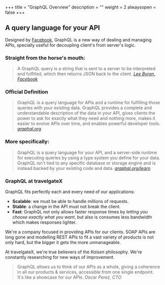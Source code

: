 +++
title = "GraphQL Overview"
description = ""
weight = 2
alwaysopen = false
+++

## A query language for your API

Designed by [Facebook](https://code.facebook.com/posts/1691455094417024/graphql-a-data-query-language/?utm_source=docs.travelgatex.com), GraphQL is a new way of dealing and managing APIs, specially useful for decoupling client's from server's logic.

### Straight from the horse's mouth:

>A GraphQL query is a string that is sent to a server to be interpreted and fulfilled, which then returns JSON back to the client. <cite>[Lee Byron, Facebook](https://code.facebook.com/posts/1691455094417024/graphql-a-data-query-language/?utm_source=docs.travelgatex.com)</cite>

### Official Definition

>GraphQL is a query language for APIs and a runtime for fulfilling those queries with your existing data. GraphQL provides a complete and understandable description of the data in your API, gives clients the power to ask for exactly what they need and nothing more, makes it easier to evolve APIs over time, and enables powerful developer tools. <cite>[graphql.org](http://graphql.org/?utm_source=docs.travelgatex.com)</cite>

### More specifically:

>GraphQL is a query language for your API, and a server-side runtime for executing queries by using a type system you define for your data. GraphQL isn't tied to any specific database or storage engine and is instead backed by your existing code and data. <cite>[graphql.org/learn](http://graphql.org/learn?utm_source=docs.travelgatex.com)</cite>

### GraphQL at travelgateX

GraphQL fits perfectly each and every need of our applications:

- **Scalable**: we must be able to handle millions of requests.
- **Stable**: a change in the API must not break the client.
- **Fast**: GraphQL not only allows faster response times by *letting you choose exactly what you want*, but also is consumes less bandwidth which makes responses lighter.
 
We're a company focused in providing APIs for our clients. SOAP APIs are long gone and modelling REST APIs to fit a vast variety of products is not only hard, but the bigger it gets the more unmanageable.

At travelgateX, we're true believers of the *Kaisen* philosophy. We're constantly researching for new ways of improvement.

>GraphQL allows us to think of our APIs as a whole, giving a coherence in all our products & services, accessible from one single endpoint. It's like a showcase for our APIs.
><cite>Oscar Perez, CTO</cite>



